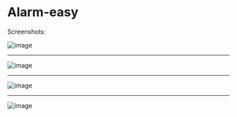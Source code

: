 # Alarm-easy
Screenshots:

![image](https://user-images.githubusercontent.com/57281589/167158192-b9336087-db10-46f3-898d-0307b9d07e0e.png)

****************************************************************************************************************

![image](https://user-images.githubusercontent.com/57281589/167158374-d0f5744f-f4a7-478f-bfcd-8c5345b0804b.png)

****************************************************************************************************************

![image](https://user-images.githubusercontent.com/57281589/167158419-21a974f9-d21d-4fe1-9bdf-64e8a253814d.png)

****************************************************************************************************************

![image](https://user-images.githubusercontent.com/57281589/167158402-e6d15b58-311f-473e-b468-084ad983f0fa.png)

